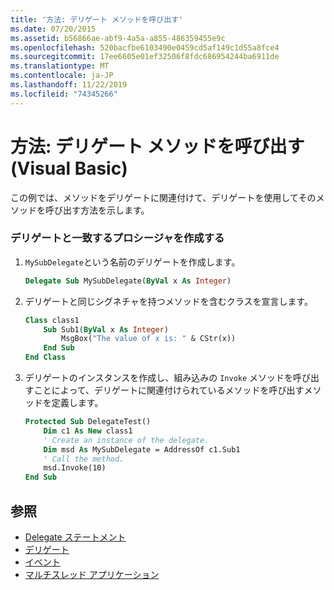 ```yaml
---
title: '方法: デリゲート メソッドを呼び出す'
ms.date: 07/20/2015
ms.assetid: b56866ae-abf9-4a5a-a855-486359455e9c
ms.openlocfilehash: 520bacfbe6103490e0459cd5af149c1d55a8fce4
ms.sourcegitcommit: 17ee6605e01ef32506f8fdc686954244ba6911de
ms.translationtype: MT
ms.contentlocale: ja-JP
ms.lasthandoff: 11/22/2019
ms.locfileid: "74345266"
---
```

# <a name="how-to-invoke-a-delegate-method-visual-basic"></a>方法: デリゲート メソッドを呼び出す (Visual Basic)

この例では、メソッドをデリゲートに関連付けて、デリゲートを使用してそのメソッドを呼び出す方法を示します。

### <a name="create-the-delegate-and-matching-procedures"></a>デリゲートと一致するプロシージャを作成する

1. `MySubDelegate`という名前のデリゲートを作成します。

    ```vb
    Delegate Sub MySubDelegate(ByVal x As Integer)
    ```

2. デリゲートと同じシグネチャを持つメソッドを含むクラスを宣言します。

    ```vb
    Class class1
        Sub Sub1(ByVal x As Integer)
            MsgBox("The value of x is: " & CStr(x))
        End Sub
    End Class
    ```

3. デリゲートのインスタンスを作成し、組み込みの `Invoke` メソッドを呼び出すことによって、デリゲートに関連付けられているメソッドを呼び出すメソッドを定義します。

    ```vb
    Protected Sub DelegateTest()
        Dim c1 As New class1
        ' Create an instance of the delegate.
        Dim msd As MySubDelegate = AddressOf c1.Sub1
        ' Call the method.
        msd.Invoke(10)
    End Sub
    ```

## <a name="see-also"></a>参照

- [Delegate ステートメント](../../../../visual-basic/language-reference/statements/delegate-statement.md)
- [デリゲート](../../../../visual-basic/programming-guide/language-features/delegates/index.md)
- [イベント](../../../../visual-basic/programming-guide/language-features/events/index.md)
- [マルチスレッド アプリケーション](../../../../standard/threading/using-threads-and-threading.md)
